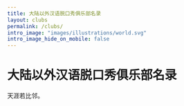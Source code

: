```yaml
---
title: 大陆以外汉语脱口秀俱乐部名录
layout: clubs
permalink: /clubs/
intro_image: "images/illustrations/world.svg"
intro_image_hide_on_mobile: false
---
```


# 大陆以外汉语脱口秀俱乐部名录

天涯若比邻。
